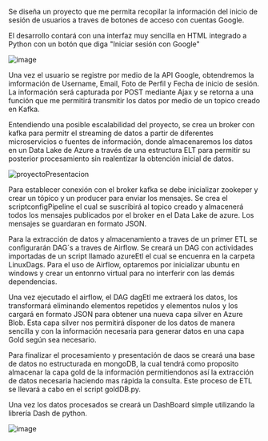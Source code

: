 Se diseña un proyecto que me permita recopilar la información del inicio de sesión de usuarios a traves de botones de acceso con cuentas Google.

El desarrollo contará con una interfaz muy sencilla en HTML integrado a Python con un botón que diga "Iniciar sesión con Google"

![image](https://github.com/user-attachments/assets/371ac2a7-1c58-4314-86d6-707d33c62040)

Una vez el usuario se registre por medio de la API Google, obtendremos la imformación de Username, Email, Foto de Perfil y Fecha de inicio de sesión. 
La información será capturada por POST mediante Ajax y se retorna a una función que me permitirá transmitir los datos por medio de un topico creado en Kafka.

Entendiendo una posible escalabilidad del proyecto, se crea un broker con kafka para permitr el streaming de datos a partir de diferentes microservicios o fuentes de información, donde almacenaremos los datos en un Data Lake de Azure a través de una estructura ELT para permitir su posterior procesamiento sin realentizar la obtención inicial de datos.

![proyectoPresentacion](https://github.com/user-attachments/assets/3d68c8e5-3694-45ae-8834-5cb29d332b68)

Para establecer conexión con el broker kafka se debe inicializar zookeper y crear un tópico y un producer para enviar los mensajes. Se crea el scriptconfigPipeline el cual se suscribirá al topico creado y almacenerá todos los mensajes publicados por el broker en el Data Lake de azure. Los mensajes se guardaran en formato JSON.

Para la extracción de datos y almacenamiento a traves de un primer ETL se configurarán DAG´s a traves de Airflow. Se creará un DAG con actividades importadas de un script llamado azureEtl el cual se encuenra en la carpeta LinuxDags. Para el uso de Airflow, optaremos por inicializar ubuntu en windows y crear un entonrno virtual para no interferir con las demás dependencias.

Una vez ejecutado el airflow, el DAG dagEtl me extraerá los datos, los transformará eliminando elementos repetidos y elementos nulos y los cargará en formato JSON para obtener una nueva capa silver en Azure Blob. Esta capa silver nos permitirá disponer de los datos de manera sencilla y con la información necesaria para generar datos en una capa Gold según sea necesario.

Para finalizar el procesamiento y presentación de daos se creará una base de datos no estructurada en mongoDB, la cual tendrá como proposito almacenar la capa gold de la información permitiendonos así la extracción de datos necesaria haciendo mas rápida la consulta.
Este proceso de ETL se llevará a cabo en el script goldDB.py.

Una vez los datos procesados se creará un DashBoard simple utilizando la librería Dash de python.

![image](https://github.com/user-attachments/assets/35165bdd-eef8-41e0-a481-4a2963896161)

